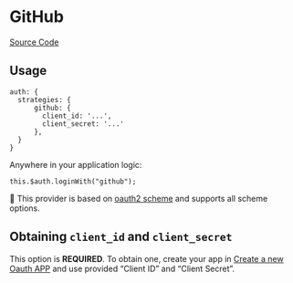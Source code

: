 # GitHub

[Source Code](https://github.com/nuxt-community/auth-module/blob/dev/lib/providers/github.js)

## Usage

    auth: {
      strategies: {
          github: {
            client_id: '...',
            client_secret: '...'
          },
      }
    }

Anywhere in your application logic:

    this.$auth.loginWith("github");

💁 This provider is based on [oauth2 scheme](../schemes/oauth2.md) and supports all scheme options.

## Obtaining `client_id` and `client_secret`

This option is **REQUIRED**. To obtain one, create your app in [Create a new Oauth APP](https://github.com/settings/applications/new) and use provided “Client ID” and “Client Secret”.

